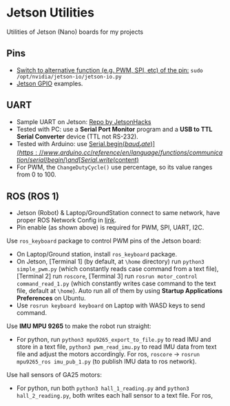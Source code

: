 # Jetson Utilities
Utilities of Jetson (Nano) boards for my projects

## Pins
* [Switch to alternative function (e.g. PWM, SPI, etc) of the pin:](https://docs.nvidia.com/jetson/archives/r34.1/DeveloperGuide/text/HR/ConfiguringTheJetsonExpansionHeaders.html) `sudo /opt/nvidia/jetson-io/jetson-io.py`
* [Jetson GPIO](https://github.com/NVIDIA/jetson-gpio) examples.

## UART
* Sample UART on Jetson: [Repo by JetsonHacks](https://github.com/JetsonHacksNano/UARTDemo)
* Tested with PC: use a **Serial Port Monitor** program and a **USB to TTL Serial Converter** device (TTL not RS-232).
* Tested with Arduino: use [Serial.begin($baud_rate)](https://www.arduino.cc/reference/en/language/functions/communication/serial/begin/) and [Serial.write($content)](https://www.arduino.cc/reference/en/language/functions/communication/serial/write/)
* For PWM, the ```ChangeDutyCycle()``` use percentage, so its value ranges from 0 to 100.

## ROS (ROS 1)
* Jetson (Robot) & Laptop/GroundStation connect to same network, have proper ROS Network Config in [link](https://emanual.robotis.com/docs/en/platform/turtlebot3/quick-start/).
* Pin enable (as shown above) is required for PWM, SPI, UART, I2C.

Use ```ros_keyboard``` package to control PWM pins of the Jetson board:
* On Laptop/Ground station, install ```ros_keyboard``` package.
* On Jetson, [Terminal 1] (by default, at ```\home``` directory) run ```python3 simple_pwm.py``` (which constantly reads case command from a text file), [Terminal 2] run ```roscore```, [Terminal 3] run ```rosrun motor_control command_read_1.py``` (which constantly writes case command to the text file, default at ```\home```). Auto run all of them by using **Startup Applications Preferences** on Ubuntu.
* Use ```rosrun keyboard keyboard``` on Laptop with WASD keys to send command.

Use **IMU MPU 9265** to make the robot run straight:
* For python, run ```python3 mpu9265_export_to_file.py``` to read IMU and store in a text file, ```python3 pwm_read_imu.py``` to read IMU data from text file and adjust the motors accordingly. For ros, ```roscore``` -> ```rosrun mpu9265_ros imu_pub_1.py``` (to publish IMU data to ros network).

Use hall sensors of GA25 motors:
* For python, run both ```python3 hall_1_reading.py``` and ```python3 hall_2_reading.py```, both writes each hall sensor to a text file. For ros, 
